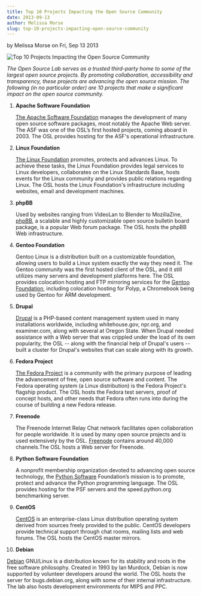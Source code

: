 ```yaml
---
title: Top 10 Projects Impacting the Open Source Community
date: 2013-09-13
author: Melissa Morse
slug: top-10-projects-impacting-open-source-community
---
```

by Melissa Morse on Fri, Sep 13 2013

![Top 10 Projects Impacting the Open Source Community](/images/osl10-projects-impacting-the-os-community.png#blog)

*The Open Source Lab serves as a trusted third-party home to some of the largest
open source projects. By promoting collaboration, accessibility and
transparency, these projects are advancing the open source mission. The
following (in no particular order) are 10 projects that make a significant
impact on the open source community.*

1. **Apache Software Foundation**

   [The Apache Software Foundation](http://www.apache.org/) manages the development of many open
   source software packages, most notably the Apache Web server. The ASF was
   one of the OSL’s first hosted projects, coming aboard in 2003. The OSL
   provides hosting for the ASF's operational infrastructure.

2. **Linux Foundation**

   [The Linux Foundation](http://www.linuxfoundation.org/) promotes, protects and advances Linux. To achieve
   these tasks, the Linux Foundation provides legal services to Linux
   developers, collaborates on the Linux Standards Base, hosts events for the
   Linux community and provides public relations regarding Linux. The OSL
   hosts the Linux Foundation's infrastructure including websites, email and
   development machines.

3. **phpBB**

   Used by websites ranging from VideoLan to Blender to MozillaZine, [phpBB](https://www.phpbb.com/),
   a scalable and highly customizable open source bulletin board package, is a
   popular Web forum package. The OSL hosts the phpBB Web infrastructure.
  

4. **Gentoo Foundation**

   Gentoo Linux is a distribution built on a customizable foundation, allowing
   users to build a Linux system exactly the way they need it. The Gentoo
   community was the first hosted client of the OSL, and it still utilizes
   many servers and development platforms here. The OSL provides colocation
   hosting and FTP mirroring services for the [Gentoo Foundation](http://www.gentoo.org/), including
   colocation hosting for Polyp, a Chromebook being used by Gentoo for ARM
   development.

5. **Drupal**

   [Drupal](https://drupal.org/) is a PHP-based content management system used in many
   installations worldwide, including whitehouse.gov, npr.org, and
   examiner.com, along with several at Oregon State. When Drupal needed
   assistance with a Web server that was crippled under the load of its own
   popularity, the OSL -- along with the financial help of Drupal's users --
   built a cluster for Drupal's websites that can scale along with its growth.
  

6. **Fedora Project**

   [The Fedora Project](http://fedoraproject.org/) is a community with the primary purpose of leading
   the advancement of free, open source software and content. The Fedora
   operating system (a Linux distribution) is the Fedora Project's flagship
   product. The OSL hosts the Fedora test servers, proof of concept hosts, and
   other needs that Fedora often runs into during the course of building a new
   Fedora release.

7. **Freenode**

   The Freenode Internet Relay Chat network facilitates open collaboration for
   people worldwide. It is used by many open source projects and is used
   extensively by the OSL. [Freenode](http://freenode.net/) contains around 40,000 channels.The OSL
   hosts a Web server for Freenode.

8. **Python Software Foundation**

   A nonprofit membership organization devoted to advancing open source
   technology, the [Python Software](http://python.org/psf/) Foundation’s mission is to promote,
   protect and advance the Python programming language. The OSL provides
   hosting for the PSF servers and the speed.python.org benchmarking server.
  

9. **CentOS**

   [CentOS](http://www.centos.org/) is an enterprise-class Linux distribution operating system
   derived from sources freely provided to the public. CentOS developers
   provide technical support through chat rooms, mailing lists and web forums.
   The OSL hosts the CentOS master mirrors.

10. **Debian**

   [Debian](http://www.debian.org/) GNU/Linux is a distribution known for its stability and roots in
   the free software philosophy. Created in 1993 by Ian Murdock, Debian is now
   supported by volunteer developers around the world. The OSL hosts the
   server for bugs.debian.org, along with some of their internal
   infrastructure. The lab also hosts development environments for MIPS and
   PPC.